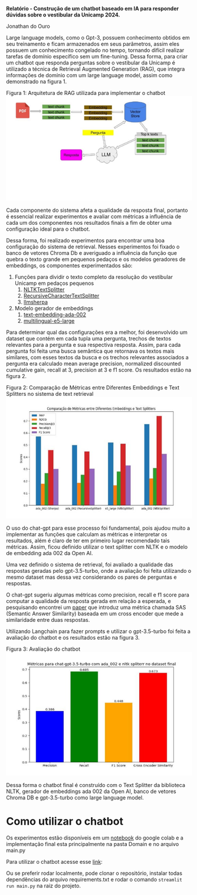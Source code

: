 **Relatório - Construção de um chatbot baseado em IA para responder dúvidas sobre o vestibular da Unicamp 2024.**

Jonathan do Ouro

Large language models, como o Gpt-3, possuem conhecimento obtidos em seu treinamento e ficam armazenados em seus parâmetros, assim eles possuem um conhecimento congelado no tempo, tornando difícil realizar tarefas de domínio específico sem um fine-tuning. Dessa forma, para criar um chatbot que responda perguntas sobre o vestibular da Unicamp é utilizado a técnica de Retrieval Augmented Generation (RAG), que integra informações de domínio com um large language model, assim como demonstrado na figura 1.

Figura 1: Arquitetura de RAG utilizada para implementar o chatbot![](documentacao/Aspose.Words.5d2592f8-437f-4af1-9370-3430695f089f.001.jpeg)

Cada componente do sistema afeta a qualidade da resposta final, portanto é essencial realizar experimentos e avaliar com métricas a influência de cada um dos componentes nos resultados finais a fim de obter uma configuração ideal para o chatbot.

Dessa forma, foi realizado experimentos para encontrar uma boa configuração do sistema de retrieval. Nesses experimentos foi fixado o banco de vetores Chroma Db e averiguado a influência da função que quebra o texto grande em pequenos pedaços e os modelos geradores de embeddings, os componentes experimentados são:

1. Funções para dividir o texto completo da resolução do vestibular Unicamp em pedaços pequenos
   1. [NLTKTextSplitter](https://api.python.langchain.com/en/latest/text_splitter/langchain.text_splitter.NLTKTextSplitter.html)
   1. [RecursiveCharacterTextSplitter](https://python.langchain.com/docs/modules/data_connection/document_transformers/text_splitters/recursive_text_splitter)
   1. [llmsherpa](https://github.com/nlmatics/llmsherpa)
1. Modelo gerador de embeddings
   1. [text-embedding-ada-002](https://platform.openai.com/docs/guides/embeddings/what-are-embeddings)
   1. [multilingual-e5-large](https://huggingface.co/intfloat/multilingual-e5-large)

Para determinar qual das configurações era a melhor, foi desenvolvido um dataset que contém em cada tupla uma pergunta, trechos de textos relevantes para a pergunta e sua respectiva resposta. Assim, para cada pergunta foi feita uma busca semântica que retornava os textos mais similares, com esses textos da busca e os trechos relevantes associados a pergunta era calculado mean average precision, normalized discounted cumulative gain, recall at 3, precision at 3 e f1 score. Os resultados estão na figura 2.

Figura 2: Comparação de Métricas entre Diferentes Embeddings e Text Splitters no sistema de text retrieval![](documentacao/Aspose.Words.5d2592f8-437f-4af1-9370-3430695f089f.002.jpeg)

O uso do chat-gpt para esse processo foi fundamental, pois ajudou muito a implementar as funções que calculam as métricas e interpretar os resultados, além é claro de ter em primeiro lugar recomendado tais métricas. Assim, ficou definido utilizar o text splitter com NLTK e o modelo de embedding ada 002 da Open AI.

Uma vez definido o sistema de retrieval, foi avaliado a qualidade das respostas geradas pelo gpt-3.5-turbo, onde a avaliação foi feita utilizando o mesmo dataset mas dessa vez considerando os pares de perguntas e respostas.

O chat-gpt sugeriu algumas métricas como precision, recall e f1 score para computar a qualidade da resposta gerada em relação a esperada, e pesquisando encontrei um [paper](https://arxiv.org/abs/2108.06130) que introduz uma métrica chamada SAS (Semantic Answer Similarity) baseada em um cross encoder que mede a similaridade entre duas respostas.

Utilizando Langchain para fazer prompts e utilizar o gpt-3.5-turbo foi feita a avaliação do chatbot e os resultados estão na figura 3.

Figura 3: Avaliação do chatbot![](documentacao/Aspose.Words.5d2592f8-437f-4af1-9370-3430695f089f.003.jpeg)

Dessa forma o chatbot final é construído com o Text Splitter da biblioteca NLTK, gerador de embeddings ada 002 da Open AI, banco de vetores Chroma DB e gpt-3.5-turbo como large language model.

# Como utilizar o chatbot

Os experimentos estão disponíveis em um [notebook](experimentos) do google colab e a implementação final esta principalmente na pasta Domain e no arquivo main.py

Para utilizar o chatbot acesse esse [link](https://github.com/JonathanDoOuro/chatbot-neuralmind/tree/documenta%C3%A7%C3%A3o):

Ou se preferir rodar localmente, pode clonar o repositório, instalar todas dependências do arquivo requirements.txt e rodar o comando `streamlit run main.py` na raiz do projeto.
